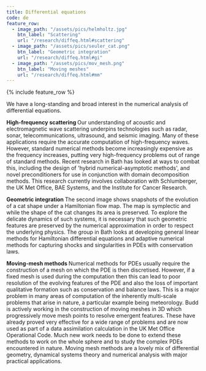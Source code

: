 ```yaml
---
title: Differential equations
code: de
feature_row:
  - image_path: "/assets/pics/helmholtz.jpg" 
    btn_label: "Scattering"
    url: "/research/diffeq.html#scattering"
  - image_path: "/assets/pics/seuler_cat.png" 
    btn_label: "Geometric integration"
    url: "/research/diffeq.html#gi"
  - image_path: "/assets/pics/mov_mesh.png" 
    btn_label: "Moving meshes"
    url: "/research/diffeq.html#mm"
---
```

{% include feature_row %}

<p>We have a long-standing and broad interest in the numerical analysis of differential equations.</p>

<p class="notice--info" id="scattering"><strong>High-frequency scattering </strong> Our understanding of acoustic and electromagnetic wave scattering underpins technologies such as radar, sonar, telecommunications, ultrasound, and seismic imaging. Many of these applications require the accurate computation of high-frequency waves. However, standard numerical methods become increasingly expensive as the frequency increases, putting very high-frequency problems out of range of standard methods. Recent research in Bath has looked at ways to combat this, including the design of 'hybrid numerical-asymptotic methods', and novel preconditioners for use in conjunction with domain decomposition methods. This research currently involves collaboration with Schlumberger, the UK Met Office, BAE Systems, and the Institute for Cancer Research.</p>

<p class="notice--info" id="gi"><strong>Geometric integration </strong>
The second image shows snapshots of the evolution of a cat shape under a Hamiltonian flow map. The map is symplectic and while the shape of the cat changes its area is preserved. To explore the delicate dynamics of such systems, it is necessary that such geometric features are preserved by the numerical approximation in order to respect the underlying physics. The group in Bath looks at developing general linear methods for Hamiltonian differential equations and adaptive numerical methods for capturing shocks and singularities in PDEs with conservation laws.</p>

 <p class="notice--info" id="gi"><strong>Moving-mesh methods </strong> 
Numerical methods for PDEs usually require the construction of a mesh on which the PDE is then discretised. However, if a fixed mesh is used during the computation then this can lead to poor resolution of the evolving features of the PDE and also the loss of important qualitative formation such as conservation and balance laws. This is a major problem in many areas of computation of the inherently multi-scale problems that arise in nature, a particular example being meteorology. Budd is actively working in the construction of moving meshes in 3D which progressively move mesh points to resolve emergent features. These have already proved very effective for a wide range of problems and are now used as part of a data assimilation calculation in the UK Met Office Operational Code. Much new work needs to be done to extend these methods to work on the whole sphere and to study the complex PDEs encountered in nature. Moving mesh methods are a lovely mix of differential geometry, dynamical systems theory and numerical analysis with major practical applications.</p>